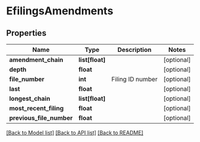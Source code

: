 # EfilingsAmendments

## Properties
Name | Type | Description | Notes
------------ | ------------- | ------------- | -------------
**amendment_chain** | **list[float]** |  | [optional]
**depth** | **float** |  | [optional]
**file_number** | **int** | Filing ID number | [optional]
**last** | **float** |  | [optional]
**longest_chain** | **list[float]** |  | [optional]
**most_recent_filing** | **float** |  | [optional]
**previous_file_number** | **float** |  | [optional]

[[Back to Model list]](../README.md#documentation-for-models) [[Back to API list]](../README.md#documentation-for-api-endpoints) [[Back to README]](../README.md)
